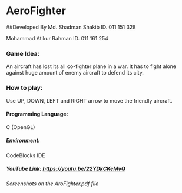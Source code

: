 # AeroFighter

##Developed By 
Md. Shadman Shakib
ID. 011 151 328

Mohammad Atikur Rahman
ID. 011 161 254

### Game Idea:
An aircraft has lost its all co-fighter plane in a war. It has to fight alone against huge amount of enemy aircraft to defend its city.

### How to play:
Use UP, DOWN, LEFT and RIGHT arrow to move the friendly aircraft.

#### Programming Language:
C (OpenGL)

##### Environment:
CodeBlocks IDE

##### YouTube Link: https://youtu.be/22YDkCKeMvQ

###### Screenshots on the AroFighter.pdf file
